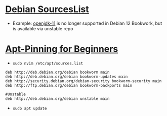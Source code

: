 # [Debian SourcesList](https://wiki.debian.org/SourcesList)
- Example: [openjdk-11](https://packages.debian.org/search?keywords=openjdk-11) is no longer supported in Debian 12 Bookwork, but is available via unstable repo

# [Apt-Pinning for Beginners](https://jaqque.sbih.org/kplug/apt-pinning.html)
- `sudo nvim /etc/apt/sources.list`

```
deb http://deb.debian.org/debian bookworm main
deb http://deb.debian.org/debian bookworm-updates main
deb http://security.debian.org/debian-security bookworm-security main
deb http://ftp.debian.org/debian bookworm-backports main

#Unstable
deb http://deb.debian.org/debian unstable main
```

- `sudo apt update`
